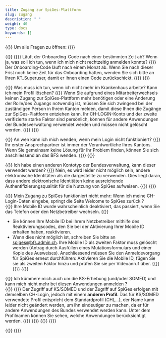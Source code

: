 ```yaml
---
title: Zugang zur SpiGes-Plattform 
slug: zugang 
description: " "
weight: 40
type: docs
keywords: []
---
```


{{<faqBlock>}}
Um alle Fragen zu öffnen: {{<collapsibleGroupCommand groupId="zugang">}}

{{<numberedList>}}
{{<listItem>}}
Läuft der Onboarding-Code nach einer bestimmten Zeit ab? Wenn ja, was soll ich tun, wenn ich mich nicht rechtzeitig anmelden konnte?
{{<collapsibleBlock groupId="zugang">}}
Der Onboarding-Code läuft nach einem Monat ab. Wenn Sie nach dieser Frist noch keine Zeit für das Onboarding hatten, wenden Sie sich bitte an Ihren KT_Superuser, damit er Ihnen einen Code zurückschickt.
{{</collapsibleBlock>}}
{{</listItem>}}

{{<listItem>}}
Was muss ich tun, wenn ich nicht mehr im Krankenhaus arbeite? Kann ich mein Profil löschen?
{{<collapsibleBlock groupId="zugang">}}
Wenn Sie aufgrund eines Mitarbeiterwechsels keinen Zugang zur SpiGes-Plattform mehr benötigen oder eine Änderung der Rolle/des Zugangs notwendig ist, müssen Sie sich zwingend bei der zuständigen Person in Ihrem Kanton melden, damit diese Ihnen die Zugänge zur SpiGes-Plattform entziehen kann. Ihr CH-LOGIN-Konto und der zweite verifizierte starke Faktor sind persönlich, können für andere Anwendungen der Bundesverwaltung verwendet werden und müssen nicht gelöscht werden.
{{</collapsibleBlock>}}
{{</listItem>}}

{{<listItem>}}
An wen kann ich mich wenden, wenn mein Login nicht funktioniert?
{{<collapsibleBlock groupId="zugang">}}
Ihr erster Ansprechpartner ist immer der Verantwortliche Ihres Kantons. Wenn Sie gemeinsam keine Lösung für Ihr Problem finden, können Sie sich anschliessend an das BFS wenden.
{{</collapsibleBlock>}}
{{</listItem>}}

{{<listItem>}}
Ich habe einen anderen Kontotyp der Bundesverwaltung, kann dieser verwendet werden?
{{<collapsibleBlock groupId="zugang">}}
Nein, es wird leider nicht möglich sein, andere elektronische Identitäten als die dargestellte zu verwenden. Dies liegt daran, dass andere elektronische Identitäten keine ausreichende Authentifizierungsqualität für die Nutzung von SpiGes aufweisen.
{{</collapsibleBlock>}}
{{</listItem>}}

{{<listItem>}} <!--DeepL-->
Mein Zugang zu SpiGes funktioniert nicht mehr: Wenn ich meine CH-Login-Daten eingebe, springt die Seite Welcome to SpiGes zurück ?  
{{<collapsibleBlock groupId="zugang">}}
Ihre Mobile ID wurde wahrscheinlich deaktiviert, das passiert, wenn Sie das Telefon oder den Netzbetreiber wechseln.
{{<markdown>}}

- Sie können Ihre Mobile ID bei Ihrem Netzbetreiber mithilfe des Reaktivierungscodes, den Sie bei der Aktivierung Ihrer Mobile ID erhalten haben, reaktivieren.
- Wenn dies nicht möglich ist, schreiben Sie bitte an <spiges@bfs.admin.ch>. Ihre Mobile ID als zweiten Faktor muss gelöscht werden (Antrag durch Ausfüllen eines Mutationsformulars und einer Kopie des Ausweises). Anschliessend müssen Sie den Anmeldevorgang für SpiGes erneut durchführen: Aktivieren Sie die Mobile ID, fügen Sie sie als zweiten Faktor hinzu und prüfen Sie sie per Videoanruf über.
{{</markdown>}}
{{</collapsibleBlock>}}
{{</listItem>}}

{{<listItem>}} <!--DeepL-->
Ich kümmere mich auch um die KS-Erhebung (und/oder SOMED) und kann mich nicht mehr bei diesen Anwendungen anmelden ?  
{{<collapsibleBlock groupId="zugang">}}
{{<markdown>}}
Der Zugriff auf KS/SOMED und der Zugriff auf SpiGes erfolgen mit demselben CH-Login, jedoch mit einem **anderen Profil**. Das für KS/SOMED verwendete Profil entspricht dem Standardprofil (CHL...), der Name kann leider nicht geändert werden, um ihn eindeutiger zu machen, da er für andere Anwendungen des Bundes verwendet werden kann. Unter dem Profilnamen können Sie sehen, welche Anwendungen berücksichtigt werden.
{{</markdown>}}
{{<insertImage image="profile_DE.png" class="edge max-w-90">}}
{{</collapsibleBlock>}}
{{</listItem>}}

{{</numberedList>}}
{{</faqBlock>}}
